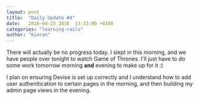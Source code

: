 ```yaml
---
layout: post
title:  "Daily Update #4"
date:   2016-04-25 2016  13:33:00 +0100
categories: "learning-rails"
author: "Kieran"
---
```

There will actually be no progress today. I slept in this morning, and we have people over tonight to watch Game of Thrones. I'll just have to do some work tomorrow morning **and** evening to make up for it :)

I plan on ensuring Devise is set up correctly and I understand how to add user authenitication to certain pages in the morning, and then building my admin page views in the evening.

